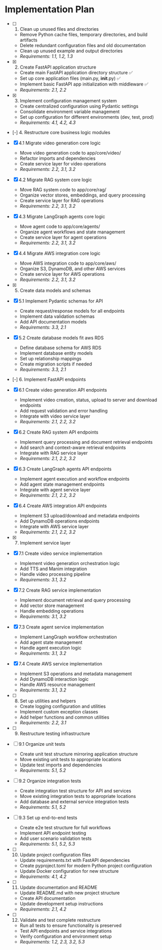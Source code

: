# Implementation Plan

- [ ] 1. Clean up unused files and directories




  - Remove Python cache files, temporary directories, and build artifacts
  - Delete redundant configuration files and old documentation
  - Clean up unused example and output directories
  - _Requirements: 1.1, 1.2, 1.3_

- [x] 2. Create FastAPI application structure
  - Create main FastAPI application directory structure ✅
  - Set up core application files (main.py, __init__.py) ✅
  - Implement basic FastAPI app initialization with middleware ✅
  - _Requirements: 2.1, 2.2_

- [x] 3. Implement configuration management system









  - Create centralized configuration using Pydantic settings
  - Consolidate environment variable management
  - Set up configuration for different environments (dev, test, prod)
  - _Requirements: 4.1, 4.2, 4.3_

- [-] 4. Restructure core business logic modules





- [x] 4.1 Migrate video generation core logic




  - Move video generation code to app/core/video/
  - Refactor imports and dependencies
  - Create service layer for video operations
  - _Requirements: 2.2, 3.1, 3.2_

- [x] 4.2 Migrate RAG system core logic




  - Move RAG system code to app/core/rag/
  - Organize vector stores, embeddings, and query processing
  - Create service layer for RAG operations
  - _Requirements: 2.2, 3.1, 3.2_

- [x] 4.3 Migrate LangGraph agents core logic





  - Move agent code to app/core/agents/
  - Organize agent workflows and state management
  - Create service layer for agent operations
  - _Requirements: 2.2, 3.1, 3.2_

- [x] 4.4 Migrate AWS integration core logic





  - Move AWS integration code to app/core/aws/
  - Organize S3, DynamoDB, and other AWS services
  - Create service layer for AWS operations
  - _Requirements: 2.2, 3.1, 3.2_

- [x] 5. Create data models and schemas





- [x] 5.1 Implement Pydantic schemas for API


  - Create request/response models for all endpoints
  - Implement data validation schemas
  - Add API documentation models
  - _Requirements: 3.3, 2.1_



- [x] 5.2 Create database models fit aws RDS





  - Define database schema for AWS RDS
  - Implement database entity models
  - Set up relationship mappings
  - Create migration scripts if needed
  - _Requirements: 3.3, 2.1_

- [-] 6. Implement FastAPI endpoints


- [x] 6.1 Create video generation API endpoints


  - Implement video creation, status, upload to server and download endpoints
  - Add request validation and error handling
  - Integrate with video service layer
  - _Requirements: 2.1, 2.2, 3.2_

- [x] 6.2 Create RAG system API endpoints


  - Implement query processing and document retrieval endpoints
  - Add search and context-aware retrieval endpoints
  - Integrate with RAG service layer
  - _Requirements: 2.1, 2.2, 3.2_

- [x] 6.3 Create LangGraph agents API endpoints


  - Implement agent execution and workflow endpoints
  - Add agent state management endpoints
  - Integrate with agent service layer
  - _Requirements: 2.1, 2.2, 3.2_

- [x] 6.4 Create AWS integration API endpoints






  - Implement S3 upload/download and metadata endpoints
  - Add DynamoDB operations endpoints
  - Integrate with AWS service layer
  - _Requirements: 2.1, 2.2, 3.2_

- [x] 7. Implement service layer






- [x] 7.1 Create video service implementation

  - Implement video generation orchestration logic
  - Add TTS and Manim integration
  - Handle video processing pipeline
  - _Requirements: 3.1, 3.2_

- [x] 7.2 Create RAG service implementation


  - Implement document retrieval and query processing
  - Add vector store management
  - Handle embedding operations
  - _Requirements: 3.1, 3.2_

- [x] 7.3 Create agent service implementation


  - Implement LangGraph workflow orchestration
  - Add agent state management
  - Handle agent execution logic
  - _Requirements: 3.1, 3.2_

- [x] 7.4 Create AWS service implementation


  - Implement S3 operations and metadata management
  - Add DynamoDB interaction logic
  - Handle AWS resource management
  - _Requirements: 3.1, 3.2_
 
- [ ] 8. Set up utilities and helpers




  - Create logging configuration and utilities
  - Implement custom exception classes
  - Add helper functions and common utilities
  - _Requirements: 2.2, 3.1_

- [ ] 9. Restructure testing infrastructure
- [ ] 9.1 Organize unit tests
  - Create unit test structure mirroring application structure
  - Move existing unit tests to appropriate locations
  - Update test imports and dependencies
  - _Requirements: 5.1, 5.2_

- [ ] 9.2 Organize integration tests
  - Create integration test structure for API and services
  - Move existing integration tests to appropriate locations
  - Add database and external service integration tests
  - _Requirements: 5.1, 5.2_

- [ ] 9.3 Set up end-to-end tests
  - Create e2e test structure for full workflows
  - Implement API endpoint testing
  - Add user scenario validation tests
  - _Requirements: 5.1, 5.2, 5.3_

- [ ] 10. Update project configuration files
  - Update requirements.txt with FastAPI dependencies
  - Create pyproject.toml for modern Python project configuration
  - Update Docker configuration for new structure
  - _Requirements: 4.1, 4.2_

- [ ] 11. Update documentation and README
  - Update README.md with new project structure
  - Create API documentation
  - Update development setup instructions
  - _Requirements: 2.1, 4.2_

- [ ] 12. Validate and test complete restructure
  - Run all tests to ensure functionality is preserved
  - Test API endpoints and service integrations
  - Verify configuration and environment setup
  - _Requirements: 1.2, 2.3, 3.2, 5.3_